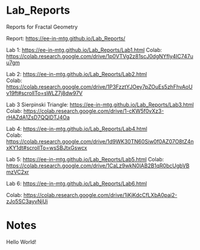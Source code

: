 # Lab_Reports
Reports for Fractal Geometry 



Report: https://ee-in-mtg.github.io/Lab_Reports/

Lab 1: https://ee-in-mtg.github.io/Lab_Reports/Lab1.html
   Colab:  https://colab.research.google.com/drive/1p0VTVg2z81scJ0dgNYfly4IC747uu7gm

Lab 2: https://ee-in-mtg.github.io/Lab_Reports/Lab2.html   
   Colab: https://colab.research.google.com/drive/1P3FzztYJOey7pZOuEs5zhFhvAoUv19ft#scrollTo=sWLZ7j8dw97V

Lab 3 Sierpinski Triangle: https://ee-in-mtg.github.io/Lab_Reports/Lab3.html   
   Colab: https://colab.research.google.com/drive/1-cKW5f0vXz3-rHAZdA1ZsD7QQIDTJ4Oa
        
Lab 4: https://ee-in-mtg.github.io/Lab_Reports/Lab4.html          
   Colab: https://colab.research.google.com/drive/1d9WK30TN60Siw0f0AZ07O8tZ4nxKY1dt#scrollTo=wsSBJtxGswcx

Lab 5: https://ee-in-mtg.github.io/Lab_Reports/Lab5.html 
   Colab: https://colab.research.google.com/drive/1CaLz9wkN0lAB2B1qR0bcUgbVBmzVC2xr
   
Lab 6: https://ee-in-mtg.github.io/Lab_Reports/Lab6.html 

   Colab: https://colab.research.google.com/drive/1jKjKdcCfLXbA0pai2-zJo5SC3ayvNjUi

# Notes
Hello World!
